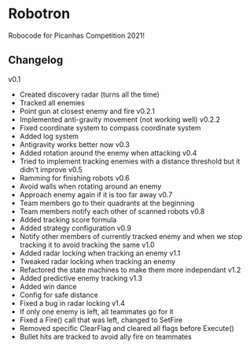 # Robotron
Robocode for Picanhas Competition 2021!

Changelog
---------

v0.1
  - Created discovery radar (turns all the time)
  - Tracked all enemies
  - Point gun at closest enemy and fire
v0.2.1
  - Implemented anti-gravity movement (not working well)
v0.2.2
  - Fixed coordinate system to compass coordinate system
  - Added log system
  - Antigravity works better now
v0.3
   - Added rotation around the enemy when attacking
v0.4
   - Tried to implement tracking enemies with a distance threshold
     but it didn't improve
v0.5
   - Ramming for finishing robots
v0.6
   - Avoid walls when rotating around an enemy
   - Approach enemy again if it is too far away
v0.7
   - Team members go to their quadrants at the beginning
   - Team members notify each other of scanned robots
v0.8
   - Added tracking score formula
   - Added strategy configuration
v0.9
   - Notify other members of currently tracked enemy and
     when we stop tracking it to avoid tracking the same
v1.0
   - Added radar locking when tracking an enemy
v1.1
   - Tweaked radar locking when tracking an enemy
   - Refactored the state machines to make them more independant
v1.2
   - Added predictive enemy tracking
v1.3
   - Added win dance
   - Config for safe distance
   - Fixed a bug in radar locking
v1.4
   - If only one enemy is left, all teammates go for it
   - Fixed a Fire() call that was left, changed to SetFire
   - Removed specific ClearFlag and cleared all flags before Execute()
   - Bullet hits are tracked to avoid ally fire on teammates
